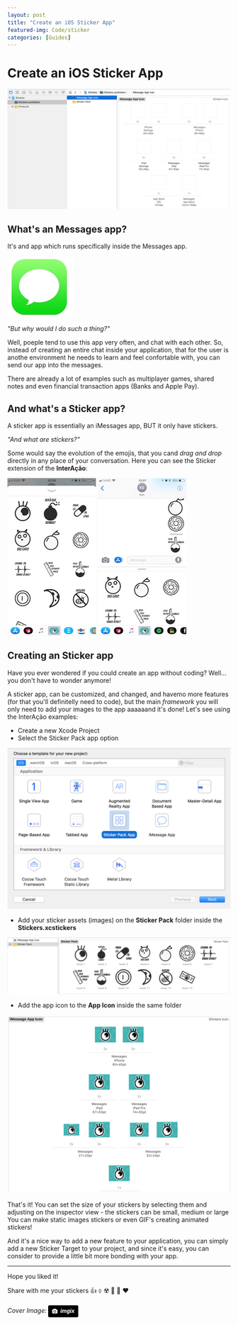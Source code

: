 ```yaml
---
layout: post
title: "Create an iOS Sticker App"
featured-img: Code/sticker
categories: [Guides]
---
```


# Create an iOS Sticker App

![iMessages Logo](../assets/img/posts/Code/createStickerApp.png)

## What's an Messages app?

It's and app which runs specifically inside the Messages app.

![iMessages Logo](../assets/img/posts/Code/messagesIcon.jpg)

*"But why would I do such a thing?"*

Well, poeple tend to use this app very often, and chat with each other. So, instead of creating an entire chat inside your application, that for the user is anothe environment he needs to learn and feel confortable with, you can send our app into the messages.

There are already a lot of examples such as multiplayer games, shared notes and even financial transaction apps (Banks and Apple Pay).

## And what's a Sticker app?

A sticker app is essentially an iMessages app, BUT it only have stickers.

*"And what are stickers?"*

Some would say the evolution of the emojis, that you cand *drag and drop* directly in any place of your conversation. Here you can see the Sticker extension of the **InterAção**:

![stickers](../assets/img/posts/IA/stickers.jpg)  ![stickers 2](../assets/img/posts/IA/stickerApp.jpg)

## Creating an Sticker app

Have you ever wondered if you could create an app without coding?
Well... you don't have to wonder anymore!

A sticker app, can be customized, and changed, and havemo more features (for that you'll definitelly need to code), but the main *framework* you will only need to add your images to the app aaaaaand it's done! Let's see using the InterAção examples:

- Create a new Xcode Project
- Select the Sticker Pack app option

![stickers 2](../assets/img/posts/Code/createStickerPack.png)

- Add your sticker assets (images) on the **Sticker Pack** folder inside the **Stickers.xcstickers**

![stickers icon](../assets/img/posts/IA/stickies.png)

- Add the app icon to the **App Icon** inside the same folder

![stickers icon](../assets/img/posts/IA/stickerIcon.png)

That's it!
You can set the size of your stickers by selecting them and adjusting on the inspector view - the stickers can be small, medium or large
You can make static images stickers or even GIF's creating animated stickers!

And it's a nice way to add a new feature to your application, you can simply add a new Sticker Target to your project, and since it's easy, you can consider to provide a little bit more bonding with your app.

---
Hope you liked it!

Share with me your stickers 👍 ⏀ ☢️ 👾 🐠 ♥️

###### Cover Image: <a style="background-color:black;color:white;text-decoration:none;padding:4px 6px;font-family:-apple-system, BlinkMacSystemFont, &quot;San Francisco&quot;, &quot;Helvetica Neue&quot;, Helvetica, Ubuntu, Roboto, Noto, &quot;Segoe UI&quot;, Arial, sans-serif;font-size:12px;font-weight:bold;line-height:1.2;display:inline-block;border-radius:3px" href="https://unsplash.com/@imgix?utm_medium=referral&amp;utm_campaign=photographer-credit&amp;utm_content=creditBadge" target="_blank" rel="noopener noreferrer" title="Download free do whatever you want high-resolution photos from imgix"><span style="display:inline-block;padding:2px 3px"><svg xmlns="http://www.w3.org/2000/svg" style="height:12px;width:auto;position:relative;vertical-align:middle;top:-1px;fill:white" viewBox="0 0 32 32"><title>unsplash-logo</title><path d="M20.8 18.1c0 2.7-2.2 4.8-4.8 4.8s-4.8-2.1-4.8-4.8c0-2.7 2.2-4.8 4.8-4.8 2.7.1 4.8 2.2 4.8 4.8zm11.2-7.4v14.9c0 2.3-1.9 4.3-4.3 4.3h-23.4c-2.4 0-4.3-1.9-4.3-4.3v-15c0-2.3 1.9-4.3 4.3-4.3h3.7l.8-2.3c.4-1.1 1.7-2 2.9-2h8.6c1.2 0 2.5.9 2.9 2l.8 2.4h3.7c2.4 0 4.3 1.9 4.3 4.3zm-8.6 7.5c0-4.1-3.3-7.5-7.5-7.5-4.1 0-7.5 3.4-7.5 7.5s3.3 7.5 7.5 7.5c4.2-.1 7.5-3.4 7.5-7.5z"></path></svg></span><span style="display:inline-block;padding:2px 3px">imgix</span></a>
